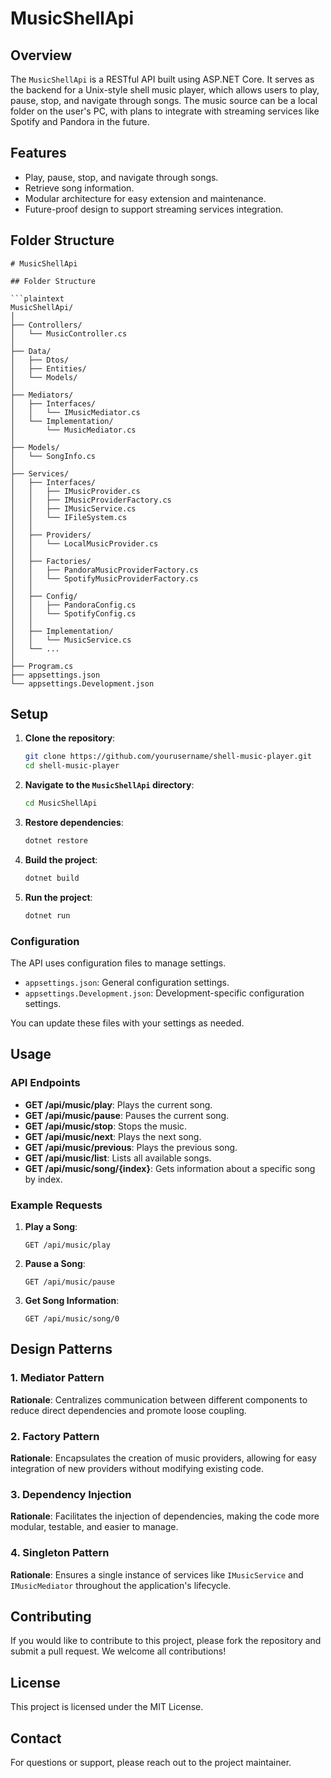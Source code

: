 # MusicShellApi

## Overview
The `MusicShellApi` is a RESTful API built using ASP.NET Core. It serves as the backend for a Unix-style shell music player, which allows users to play, pause, stop, and navigate through songs. The music source can be a local folder on the user's PC, with plans to integrate with streaming services like Spotify and Pandora in the future.

## Features
- Play, pause, stop, and navigate through songs.
- Retrieve song information.
- Modular architecture for easy extension and maintenance.
- Future-proof design to support streaming services integration.

## Folder Structure
```
# MusicShellApi

## Folder Structure

```plaintext
MusicShellApi/
│
├── Controllers/
│   └── MusicController.cs
│
├── Data/
│   ├── Dtos/
│   ├── Entities/
│   └── Models/
│
├── Mediators/
│   ├── Interfaces/
│   │   └── IMusicMediator.cs
│   └── Implementation/
│       └── MusicMediator.cs
│
├── Models/
│   └── SongInfo.cs
│
├── Services/
│   ├── Interfaces/
│   │   ├── IMusicProvider.cs
│   │   ├── IMusicProviderFactory.cs
│   │   ├── IMusicService.cs
│   │   └── IFileSystem.cs
│   │
│   ├── Providers/
│   │   └── LocalMusicProvider.cs
│   │
│   ├── Factories/
│   │   ├── PandoraMusicProviderFactory.cs
│   │   └── SpotifyMusicProviderFactory.cs
│   │
│   ├── Config/
│   │   ├── PandoraConfig.cs
│   │   └── SpotifyConfig.cs
│   │
│   ├── Implementation/
│   │   └── MusicService.cs
│   └── ...
│
├── Program.cs
├── appsettings.json
└── appsettings.Development.json

```

## Setup

1. **Clone the repository**:
   ```bash
   git clone https://github.com/yourusername/shell-music-player.git
   cd shell-music-player
   ```

2. **Navigate to the `MusicShellApi` directory**:
   ```bash
   cd MusicShellApi
   ```

3. **Restore dependencies**:
   ```bash
   dotnet restore
   ```

4. **Build the project**:
   ```bash
   dotnet build
   ```

5. **Run the project**:
   ```bash
   dotnet run
   ```

### Configuration
The API uses configuration files to manage settings.

- `appsettings.json`: General configuration settings.
- `appsettings.Development.json`: Development-specific configuration settings.

You can update these files with your settings as needed.

## Usage

### API Endpoints
- **GET /api/music/play**: Plays the current song.
- **GET /api/music/pause**: Pauses the current song.
- **GET /api/music/stop**: Stops the music.
- **GET /api/music/next**: Plays the next song.
- **GET /api/music/previous**: Plays the previous song.
- **GET /api/music/list**: Lists all available songs.
- **GET /api/music/song/{index}**: Gets information about a specific song by index.

### Example Requests
1. **Play a Song**:
   ```http
   GET /api/music/play
   ```

2. **Pause a Song**:
   ```http
   GET /api/music/pause
   ```

3. **Get Song Information**:
   ```http
   GET /api/music/song/0
   ```

## Design Patterns
### 1. Mediator Pattern
**Rationale**: Centralizes communication between different components to reduce direct dependencies and promote loose coupling.

### 2. Factory Pattern
**Rationale**: Encapsulates the creation of music providers, allowing for easy integration of new providers without modifying existing code.

### 3. Dependency Injection
**Rationale**: Facilitates the injection of dependencies, making the code more modular, testable, and easier to manage.

### 4. Singleton Pattern
**Rationale**: Ensures a single instance of services like `IMusicService` and `IMusicMediator` throughout the application's lifecycle.


## Contributing
If you would like to contribute to this project, please fork the repository and submit a pull request. We welcome all contributions!

## License
This project is licensed under the MIT License.

## Contact
For questions or support, please reach out to the project maintainer.
